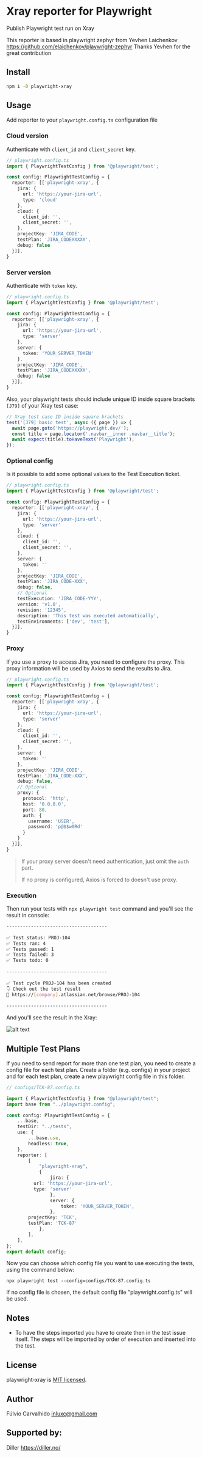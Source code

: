 # Xray reporter for Playwright

Publish Playwright test run on Xray

This reporter is based in playwright zephyr from Yevhen Laichenkov https://github.com/elaichenkov/playwright-zephyr
Thanks Yevhen for the great contribution

## Install

```sh
npm i -D playwright-xray
```

## Usage

Add reporter to your `playwright.config.ts` configuration file



### Cloud version

Authenticate with `client_id` and `client_secret` key.

```typescript
// playwright.config.ts
import { PlaywrightTestConfig } from '@playwright/test';

const config: PlaywrightTestConfig = {
  reporter: [['playwright-xray', { 
    jira: {
      url: 'https://your-jira-url',
      type: 'cloud'
    },
    cloud: {
      client_id: '',
      client_secret: '',
    },
    projectKey: 'JIRA_CODE',
    testPlan: 'JIRA_CODEXXXXX',
    debug: false
  }]],
}
```

### Server version

Authenticate with `token` key.

```typescript
// playwright.config.ts
import { PlaywrightTestConfig } from '@playwright/test';

const config: PlaywrightTestConfig = {
  reporter: [['playwright-xray', { 
    jira: {
      url: 'https://your-jira-url',
      type: 'server'
    },
    server: {
      token: 'YOUR_SERVER_TOKEN'
    },
    projectKey: 'JIRA_CODE',
    testPlan: 'JIRA_CODEXXXXX',
    debug: false
  }]],
}
```

Also, your playwright tests should include unique ID inside square brackets `[J79]` of your Xray test case:

```typescript
// Xray test case ID inside square brackets
test('[J79] basic test', async ({ page }) => {
  await page.goto('https://playwright.dev/');
  const title = page.locator('.navbar__inner .navbar__title');
  await expect(title).toHaveText('Playwright');
});
```

### Optional config
Is it possible to add some optional values to the Test Execution ticket.
```typescript
// playwright.config.ts
import { PlaywrightTestConfig } from '@playwright/test';

const config: PlaywrightTestConfig = {
  reporter: [['playwright-xray', { 
    jira: {
      url: 'https://your-jira-url',
      type: 'server'
    },
    cloud: {
      client_id: '',
      client_secret: '',
    },
    server: {
      token: ''
    },
    projectKey: 'JIRA_CODE',
    testPlan: 'JIRA_CODE-XXX',
    debug: false,
    // Optional
    testExecution: 'JIRA_CODE-YYY',
    version: 'v1.0',
    revision: '12345',
    description: 'This test was executed automatically',
    testEnvironments: ['dev', 'test'],
  }]],
}
```

### Proxy
If you use a proxy to access Jira, you need to configure the proxy. This proxy information will be used by Axios to send the results to Jira.
```typescript
// playwright.config.ts
import { PlaywrightTestConfig } from '@playwright/test';

const config: PlaywrightTestConfig = {
  reporter: [['playwright-xray', { 
    jira: {
      url: 'https://your-jira-url',
      type: 'server'
    },
    cloud: {
      client_id: '',
      client_secret: '',
    },
    server: {
      token: ''
    },
    projectKey: 'JIRA_CODE',
    testPlan: 'JIRA_CODE-XXX',
    debug: false,
    // Optional
    proxy: {
      protocol: 'http',
      host: '0.0.0.0',
      port: 80,
      auth: {
        username: 'USER',
        password: 'p@$$w0Rd'
      }
    }
  }]],
}
```
> If your proxy server doesn't need authentication, just omit the `auth` part.
>
> If no proxy is configured, Axios is forced to doesn't use proxy.

### Execution

Then run your tests with `npx playwright test` command and you'll see the result in console:

```sh
-------------------------------------
 
✅ Test status: PROJ-104
✅ Tests ran: 4
✅ Tests passed: 1
✅ Tests failed: 3
✅ Tests todo: 0
 
-------------------------------------
 
✅ Test cycle PROJ-104 has been created
👇 Check out the test result
🔗 https://[company].atlassian.net/browse/PROJ-104
 
-------------------------------------
```

And you'll see the result in the Xray:

![alt text](./assets/xray-result.png)


## Multiple Test Plans

If you need to send report for more than one test plan, you need to create a config file for each test plan.
Create a folder (e.g. configs) in your project and for each test plan, create a new playwright config file in this folder.

``` ts
// configs/TCK-87.config.ts

import { PlaywrightTestConfig } from "@playwright/test";
import base from "../playwright.config";

const config: PlaywrightTestConfig = {
	...base,
	testDir: "../tests",
	use: {
		...base.use,
		headless: true,
	},
	reporter: [
		[
			"playwright-xray",
			{
				jira: {
          url: 'https://your-jira-url',
          type: 'server'
				},
				server: {
					token: 'YOUR_SERVER_TOKEN',
				},
        projectKey: 'TCK',
        testPlan: 'TCK-87'
			},
		],
	],
};
export default config;
```
Now you can choose which config file you want to use executing the tests, using the command below:
```
npx playwright test --config=configs/TCK-87.config.ts
```
If no config file is chosen, the default config file "playwright.config.ts" will be used.

## Notes

- To have the steps imported you have to create then in the test issue itself.
The steps will be imported by order of execution and inserted into the test.

## License

playwright-xray is [MIT licensed](./LICENSE).

## Author

Fúlvio Carvalhido <inluxc@gmail.com>

## Supported by:

Diller <https://diller.no/>
